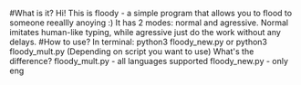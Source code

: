 #What is it?
Hi! This is floody - a simple program that allows you to flood to someone reeallly anoying :) It has 2 modes: normal and agressive. Normal imitates human-like typing, while agressive just do the work without any delays.
#How to use?
In terminal: python3 floody_new.py 
or 	     python3 floody_mult.py
(Depending on script you want to use)
What's the difference?
floody_mult.py - all languages supported
floody_new.py - only eng

